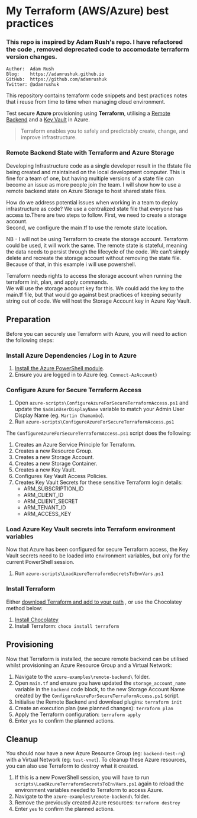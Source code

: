 # My Terraform (AWS/Azure) best practices

### This repo is inspired by Adam Rush's repo. I have refactored the code , removed deprecated code to accomodate terraform version changes.

    Author:  Adam Rush
    Blog:    https://adamrushuk.github.io
    GitHub:  https://github.com/adamrushuk
    Twitter: @adamrushuk

This repository contains terraform code snippets and best practices notes that i reuse from time to time when managing cloud environment. 

Test secure **Azure** provisioning using **Terraform**,
utilising a [Remote Backend](https://www.terraform.io/docs/backends/types/azurerm.html) and a
[Key Vault](https://azure.microsoft.com/en-gb/services/key-vault/) in Azure.

> Terraform enables you to safely and predictably create, change, and improve infrastructure.

### Remote Backend State with Terraform and Azure Storage

Developing Infrastructure code as a single developer result in the tfstate file being created and 
maintained on the local development computer.  This is fine for a team of one, but having multiple versions of a state 
file can become an issue as more people join the team. I will show how to use a remote backend state on Azure Storage 
to host shared state files. 

How do we address potential issues when working in a team to deploy infrastructure as code? We use a centralized 
state file that everyone has access to.There are two steps to follow.  First, we need to create a storage account.  
Second, we configure the main.tf to use the remote state location.

NB - I will not be using Terraform to create the storage account.  Terraform could be 
used, it will work the same.  The remote state is stateful, meaning the data needs to persist through the lifecycle of 
the code.  We can’t simply delete and recreate the storage account without removing the state file.  
Because of that, in this example i will use powershell.

Terraform needs rights to access the storage account when running the terraform init, plan, and apply commands.  
We will use the storage account key for this.  We could add the key to the main.tf file, but that would go against best 
practices of keeping security string out of code. We will host the Storage Account key in Azure Key Vault. 



## Preparation

Before you can securely use Terraform with Azure, you will need to action the following steps:

### Install Azure Dependencies / Log in to Azure

1. [Install the Azure PowerShell module](https://docs.microsoft.com/en-us/powershell/azure/install-az-ps).
1. Ensure you are logged in to Azure (eg. `Connect-AzAccount`)

### Configure Azure for Secure Terraform Access

1. Open `azure-scripts\ConfigureAzureForSecureTerraformAccess.ps1` and update the `$adminUserDisplayName` variable to
match your Admin User Display Name (eg. `Martin Chamambo`).
1. Run `azure-scripts\ConfigureAzureForSecureTerraformAccess.ps1`

The `ConfigureAzureForSecureTerraformAccess.ps1` script does the following:

1. Creates an Azure Service Principle for Terraform.
1. Creates a new Resource Group.
1. Creates a new Storage Account.
1. Creates a new Storage Container.
1. Creates a new Key Vault.
1. Configures Key Vault Access Policies.
1. Creates Key Vault Secrets for these sensitive Terraform login details:
     - ARM_SUBSCRIPTION_ID
     - ARM_CLIENT_ID
     - ARM_CLIENT_SECRET
     - ARM_TENANT_ID
     - ARM_ACCESS_KEY

### Load Azure Key Vault secrets into Terraform environment variables

Now that Azure has been configured for secure Terraform access, the Key Vault secrets need to be loaded into
environment variables, but only for the current PowerShell session.

1. Run `azure-scripts\LoadAzureTerraformSecretsToEnvVars.ps1`

### Install Terraform

Either [download Terraform and add to your path](https://learn.hashicorp.com/terraform/getting-started/install.html)
, or use the Chocolatey method below:

1. [Install Chocolatey](https://chocolatey.org/docs/installation)
1. Install Terraform: `choco install terraform`

## Provisioning

Now that Terraform is installed, the secure remote backend can be utilised whilst provisioning an Azure Resource Group and a Virtual Network:

1. Navigate to the `azure-examples\remote-backend\` folder.
1. Open `main.tf` and ensure you have updated the `storage_account_name` variable in the `backend` code block, to the new Storage Account Name created by the `ConfigureAzureForSecureTerraformAccess.ps1` script.
1. Initialise the Remote Backend and download plugins: `terraform init`
1. Create an execution plan (see planned changes): `terraform plan`
1. Apply the Terraform configuration: `terraform apply`
1. Enter `yes` to confirm the planned actions.

## Cleanup

You should now have a new Azure Resource Group (eg: `backend-test-rg`) with a Virtual Network (eg: `test-vnet`).
To cleanup these Azure resources, you can also use Terraform to destroy what it created.

1. If this is a new PowerShell session, you will have to run `scripts\LoadAzureTerraformSecretsToEnvVars.ps1` again
to reload the environment variables needed to Terraform to access Azure.
1. Navigate to the `azure-examples\remote-backend\` folder.
1. Remove the previously created Azure resources: `terraform destroy`
1. Enter `yes` to confirm the planned actions.
